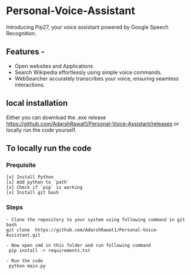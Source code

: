 # Personal-Voice-Assistant
 Introducing Pip27, your voice assistant powered by Google Speech Recognition. 
 
 ## Features - 
 - Open websites and Applications 
 - Search Wikipedia effortlessly using simple voice commands. 
 - WebSearcher accurately transcribes your voice, ensuring seamless interactions. 

 ## local installation 
Either you can download the .exe release https://github.com/AdarshRawat1/Personal-Voice-Assistant/releases or locally run the code yourself.

## To locally run the code 
 ### Prequisite 
    [x] Install Python 
    [x] Add python to `path` 
    [x] Check if `pip` is working 
    [x] Install git bash 

 ### Steps 
    - Clone the repository to your system using following command in git bash 
    git clone  https://github.com/AdarshRawat1/Personal-Voice-Assistant.git

    - Now open cmd in this folder and run following command 
     pip install -r requirements.txt

    - Run the code 
     python main.py

  